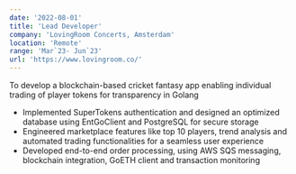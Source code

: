 ```yaml
---
date: '2022-08-01'
title: 'Lead Developer'
company: 'LovingRoom Concerts, Amsterdam'
location: 'Remote'
range: 'Mar`23- Jun`23'
url: 'https://www.lovingroom.co/'
---
```


To develop a blockchain-based cricket fantasy app enabling individual trading of player tokens for transparency in Golang
- Implemented SuperTokens authentication and designed an optimized database using EntGoClient and PostgreSQL for secure storage
- Engineered marketplace features like top 10 players, trend analysis and automated trading functionalities for a seamless user experience
- Developed end-to-end order processing, using AWS SQS messaging, blockchain integration, GoETH client and transaction monitoring